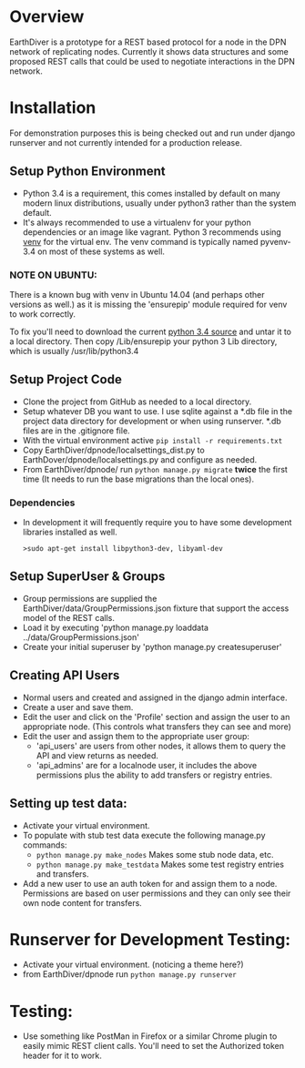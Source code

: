 # Overview

EarthDiver is a prototype for a REST based protocol for a node in the DPN
network of replicating nodes.  Currently it shows data structures and some
proposed REST calls that could be used to negotiate interactions in the DPN
network.

# Installation

For demonstration purposes this is being checked out and run under django
runserver and not currently intended for a production release.

## Setup Python Environment

* Python 3.4 is a requirement, this comes installed by default on many modern
  linux distributions, usually under python3 rather than the system default.
* It's always recommended to use a virtualenv for your python dependencies or an
  image like vagrant.  Python 3 recommends using
  [venv](https://docs.python.org/3/library/venv.html) for the virtual env. The
  venv command is typically named pyvenv-3.4 on most of these systems as well.

### NOTE ON UBUNTU:

There is a known bug with venv in Ubuntu 14.04 (and perhaps other versions as
well.) as it is missing the 'ensurepip' module required for venv to work
correctly.

To fix you'll need to download the current
[python 3.4 source](https://www.python.org/downloads/) and untar it to a local
directory.  Then copy <temp python dir>/Lib/ensurepip your python 3 Lib
directory, which is usually /usr/lib/python3.4

## Setup Project Code

* Clone the project from GitHub as needed to a local directory.
* Setup whatever DB you want to use.  I use sqlite against a *.db file in the
  project data directory for development or when using runserver. *.db files are
  in the .gitignore file.
* With the virtual environment active `pip install -r requirements.txt`
* Copy EarthDiver/dpnode/localsettings_dist.py to
  EarthDover/dpnode/localsettings.py and configure as needed.
* From EarthDiver/dpnode/ run `python manage.py migrate` **twice** the first
  time (It needs to run the base migrations than the local ones).
    
### Dependencies

* In development it will frequently require you to have some development
  libraries installed as well.
  
  `>sudo apt-get install libpython3-dev, libyaml-dev`

## Setup SuperUser & Groups

* Group permissions are supplied the EarthDiver/data/GroupPermissions.json
  fixture that support the access model of the REST calls.
* Load it by executing 'python manage.py loaddata ../data/GroupPermissions.json'
* Create your initial superuser by 'python manage.py createsuperuser'

## Creating API Users

* Normal users and created and assigned in the django admin interface.
* Create a user and save them.
* Edit the user and click on the 'Profile' section and assign the user to
  an appropriate node. (This controls what transfers they can see and more)
* Edit the user and assign them to the appropriate user group:
    * 'api_users' are users from other nodes, it allows them to query the API
       and view returns as needed.
    * 'api_admins' are for a localnode user, it includes the above permissions
      plus the ability to add transfers or registry entries.

## Setting up test data:

* Activate your virtual environment.
* To populate with stub test data execute the following manage.py commands:
    * `python manage.py make_nodes` Makes some stub node data, etc.
    * `python manage.py make_testdata` Makes some test registry entries and
       transfers.
* Add a new user to use an auth token for and assign them to a node.
  Permissions are based on user permissions and they can only see their own node
  content for transfers.

# Runserver for Development Testing:

* Activate your virtual environment. (noticing a theme here?)
* from EarthDiver/dpnode run `python manage.py runserver`

# Testing:

*  Use something like PostMan in Firefox or a similar Chrome plugin to easily
   mimic REST client calls.  You'll need to set the Authorized token header for
   it to work.